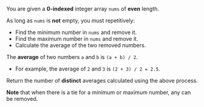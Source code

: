 You are given a **0-indexed** integer array `nums` of **even** length.

As long as `nums` is **not** empty, you must repetitively:

- Find the minimum number in `nums` and remove it.
- Find the maximum number in `nums` and remove it.
- Calculate the average of the two removed numbers.

The **average** of two numbers `a` and `b` is `(a + b) / 2`.

- For example, the average of `2` and `3` is `(2 + 3) / 2 = 2.5`.

Return the number of **distinct** averages calculated using the above process.

**Note** that when there is a tie for a minimum or maximum number, any can be removed.